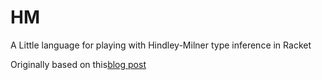 # HM
A Little language for playing with Hindley-Milner type inference in Racket 

Originally based on this[blog post](https://dev.to/dannypsnl/hindley-milner-type-system-incrementally-build-way-make-new-language-in-racket-307j)
